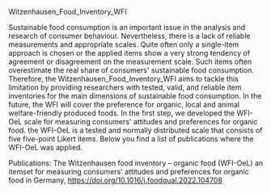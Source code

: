 Witzenhausen_Food_Inventory_WFI

Sustainable food consumption is an important issue in the analysis and research of consumer behaviour. Nevertheless, there is a lack of reliable measurements and appropriate scales. Quite often only a single-item approach is chosen or the applied items show a very strong tendency of agreement or disagreement on the measurement scale. Such items often overestimate the real share of consumers' sustainable food consumption. 
Therefore, the Witzenhausen_Food_Inventory_WFI aims to tackle this limitation by providing researchers with tested, valid, and reliable item inventories for the main dimensions of sustainable food consumption.
In the future, the WFI will cover the preference for organic, local and animal welfare-friendly produced foods. 
In the first step, we developed the WFI-OeL scale for measuring consumers' attitudes and preferences for organic food. the WFI-OeL is a tested and normally distributed scale that consists of five five-point Likert items. Below you find a list of publications where the WFI-OeL was applied.

Publications:
The Witzenhausen food inventory – organic food (WFI-OeL) an itemset for measuring consumers' attitudes and preferences for organic food in Germany, https://doi.org/10.1016/j.foodqual.2022.104708
